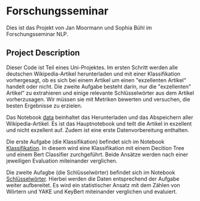 # Forschungsseminar
Dies ist das Projekt von Jan Moormann  und Sophia Bühl im Forschungsseminar NLP.

## Project Description
Dieser Code ist Teil eines Uni-Projektes. Im ersten Schritt werden alle deutschen Wikipedia-Artikel herunterladen und mit einer Klassifikation vorhergesagt, ob es sich bei einem Artikel um einen "exzellenten Artikel“ handelt oder nicht. Die zweite Aufgabe besteht darin, nur die "exzellenten" Artikel“ zu extrahieren und einige relevante Schlüsselwörter aus dem Artikel vorherzusagen. Wir müssen sie mit Metriken bewerten und versuchen, die besten Ergebnisse zu erzielen.

Das Notebook [data](data.ipynb) beinhaltet das Herunterladen und das Abspeichern aller Wikipedia-Artikel. Es ist das Hauptnotebook und teilt die Artikel in exzellent und nicht exzellent auf. Zudem ist eine erste Datenvorbereitung enthalten.

Die erste Aufgabe (die Klassifikation) befindet sich im Notebook [Klassifikation](classification.ipynb). In diesem wird eine Klassifikation mit einem Decition Tree und einem Bert Classifier zurchgeführt. Beide Ansätze werden nach einer jeweiligen Evaluation miteinander verglichen.

Die zweite Aufagbe (die Schlüsselwörter) befindet sich im Notebook [Schlüsselwörter](keywords.ipynb). Hierbei werden die Daten entsprechend der Aufgabe weiter aufbereitet. Es wird ein statistischer Ansatz mit dem Zählen von Wörtern und YAKE und KeyBert miteinander verglichen und evaluiert.
